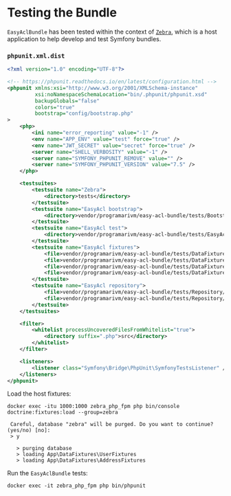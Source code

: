 # Testing the Bundle

`EasyAclBundle` has been tested within the context of [`Zebra`](https://github.com/programarivm/zebra), which is a host application to help develop and test Symfony bundles.

### `phpunit.xml.dist`

```xml
<?xml version="1.0" encoding="UTF-8"?>

<!-- https://phpunit.readthedocs.io/en/latest/configuration.html -->
<phpunit xmlns:xsi="http://www.w3.org/2001/XMLSchema-instance"
         xsi:noNamespaceSchemaLocation="bin/.phpunit/phpunit.xsd"
         backupGlobals="false"
         colors="true"
         bootstrap="config/bootstrap.php"
>
    <php>
        <ini name="error_reporting" value="-1" />
        <env name="APP_ENV" value="test" force="true" />
        <env name="JWT_SECRET" value="secret" force="true" />
        <server name="SHELL_VERBOSITY" value="-1" />
        <server name="SYMFONY_PHPUNIT_REMOVE" value="" />
        <server name="SYMFONY_PHPUNIT_VERSION" value="7.5" />
    </php>

    <testsuites>
        <testsuite name="Zebra">
            <directory>tests</directory>
        </testsuite>
        <testsuite name="EasyAcl bootstrap">
            <directory>vendor/programarivm/easy-acl-bundle/tests/BootstrapTest.php</directory>
        </testsuite>
        <testsuite name="EasyAcl test">
            <directory>vendor/programarivm/easy-acl-bundle/tests/EasyAclTest.php</directory>
        </testsuite>
        <testsuite name="EasyAcl fixtures">
            <file>vendor/programarivm/easy-acl-bundle/tests/DataFixtures/Config/RouteFixturesTest.php</file>
            <file>vendor/programarivm/easy-acl-bundle/tests/DataFixtures/Config/RoleFixturesTest.php</file>
            <file>vendor/programarivm/easy-acl-bundle/tests/DataFixtures/Config/PermissionFixturesTest.php</file>
            <file>vendor/programarivm/easy-acl-bundle/tests/DataFixtures/IdentityFixturesTest.php</file>
        </testsuite>
        <testsuite name="EasyAcl repository">
            <file>vendor/programarivm/easy-acl-bundle/tests/Repository/PermissionTest.php</file>
            <file>vendor/programarivm/easy-acl-bundle/tests/Repository/IdentityTest.php</file>
        </testsuite>
    </testsuites>

    <filter>
        <whitelist processUncoveredFilesFromWhitelist="true">
            <directory suffix=".php">src</directory>
        </whitelist>
    </filter>

    <listeners>
        <listener class="Symfony\Bridge\PhpUnit\SymfonyTestsListener" />
    </listeners>
</phpunit>
```

Load the host fixtures:

    docker exec -itu 1000:1000 zebra_php_fpm php bin/console doctrine:fixtures:load --group=zebra

     Careful, database "zebra" will be purged. Do you want to continue? (yes/no) [no]:
     > y

       > purging database
       > loading App\DataFixtures\UserFixtures
       > loading App\DataFixtures\AddressFixtures

Run the `EasyAclBundle` tests:

    docker exec -it zebra_php_fpm php bin/phpunit
